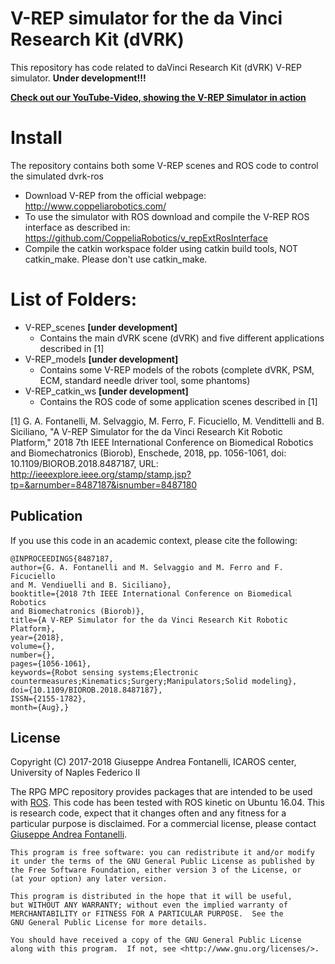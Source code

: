 V-REP simulator for the da Vinci Research Kit (dVRK)
====================
This repository has code related to daVinci Research Kit (dVRK) V-REP simulator.
**Under development!!!**

[**Check out our YouTube-Video, showing the V-REP Simulator in action**](https://youtu.be/_flffuIevbw)


# Install
The repository contains both some V-REP scenes and ROS code to control the simulated dvrk-ros
* Download V-REP from the official webpage: http://www.coppeliarobotics.com/
* To use the simulator with ROS download and compile the V-REP ROS interface as described in: https://github.com/CoppeliaRobotics/v_repExtRosInterface
* Compile the catkin workspace folder using catkin build tools, NOT catkin_make. Please don't use catkin_make.

# List of Folders:
* V-REP_scenes **[under development]** 
  * Contains the main dVRK scene (dVRK) and five different applications described in [1]
* V-REP_models **[under development]**
  * Contains some V-REP models of the robots (complete dVRK, PSM, ECM, standard needle driver tool, some phantoms)
* V-REP_catkin_ws **[under development]**
  * Contains the ROS code of some application scenes described in [1]
  
[1]  G. A. Fontanelli, M. Selvaggio, M. Ferro, F. Ficuciello, M. Vendittelli and B. Siciliano, "A V-REP Simulator for the da Vinci Research Kit Robotic Platform," 2018 7th IEEE International Conference on Biomedical Robotics and Biomechatronics (Biorob), Enschede, 2018, pp. 1056-1061, doi: 10.1109/BIOROB.2018.8487187, URL: http://ieeexplore.ieee.org/stamp/stamp.jsp?tp=&arnumber=8487187&isnumber=8487180
  
## Publication
If you use this code in an academic context, please cite the following:

```
@INPROCEEDINGS{8487187,
author={G. A. Fontanelli and M. Selvaggio and M. Ferro and F. Ficuciello 
and M. Vendiuelli and B. Siciliano},
booktitle={2018 7th IEEE International Conference on Biomedical Robotics 
and Biomechatronics (Biorob)},
title={A V-REP Simulator for the da Vinci Research Kit Robotic Platform},
year={2018},
volume={},
number={},
pages={1056-1061},
keywords={Robot sensing systems;Electronic 
countermeasures;Kinematics;Surgery;Manipulators;Solid modeling},
doi={10.1109/BIOROB.2018.8487187},
ISSN={2155-1782},
month={Aug},}

```


## License

Copyright (C) 2017-2018 Giuseppe Andrea Fontanelli, ICAROS center, University of Naples Federico II

The RPG MPC repository provides packages that are intended to be used with [ROS](http://www.ros.org/). 
This code has been tested with ROS kinetic on Ubuntu 16.04.
This is research code, expect that it changes often and any fitness for a particular purpose is disclaimed.
For a commercial license, please contact [Giuseppe Andrea Fontanelli](giuseppeandrea.fontanelli@unina.it).

```
This program is free software: you can redistribute it and/or modify
it under the terms of the GNU General Public License as published by
the Free Software Foundation, either version 3 of the License, or
(at your option) any later version.

This program is distributed in the hope that it will be useful,
but WITHOUT ANY WARRANTY; without even the implied warranty of
MERCHANTABILITY or FITNESS FOR A PARTICULAR PURPOSE.  See the
GNU General Public License for more details.

You should have received a copy of the GNU General Public License
along with this program.  If not, see <http://www.gnu.org/licenses/>.
```




